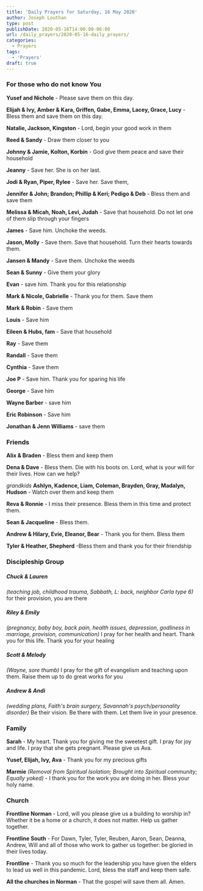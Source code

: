 ```yaml
---
title: 'Daily Prayers for Saturday, 16 May 2020'
author: Joseph Louthan
type: post
publishDate: 2020-05-16T14:00:00-06:00
url: /daily_prayers/2020-05-16-daily_prayers/
categories:
  - Prayers
tags:
  - 'Prayers'
draft: true
---
```

### For those who do not know You

**Yusef and Nichole** - Please save them on this day.

**Elijah & Ivy, Amber & Kara, Griffen, Gabe, Emma, Lacey, Grace, Lucy** -  Bless them and save them on this day.

**Natalie, Jackson, Kingston** - Lord, begin your good work in them

**Reed & Sandy** - Draw them closer to you

**Johnny & Jamie, Kolton, Korbin** - God give them peace and save their household

**Jeanny** - Save her. She is on her last.

**Jodi & Ryan, Piper, Rylee** - Save her. Save them,

**Jennifer & John; Brandon; Phillip & Keri; Pedigo & Deb** - Bless them and save them 

**Melissa & Micah, Noah, Levi, Judah** - Save that household. Do not let one of them slip through your fingers

**James** - Save him. Unchoke the weeds.

**Jason, Molly** - Save them. Save that household. Turn their hearts towards them.

**Jansen & Mandy** - Save them. Unchoke the weeds

**Sean & Sunny** - Give them your glory

**Evan** - save him. Thank you for this relationship

**Mark & Nicole, Gabrielle** - Thank you for them. Save them

**Mark & Robin** - Save them

**Louis** - Save him

**Eileen & Hubs, fam** - Save that household 

**Ray** - Save them

**Randall** - Save them

**Cynthia** - Save them

**Joe P** - Save him. Thank you for sparing his life

**George** - Save him

**Wayne Barber** - save him

**Eric Robinson** - Save him

**Jonathan & Jenn Williams** - save them 



### Friends

**Alix & Braden** - Bless them and keep them

**Dena & Dave** - Bless them. Die with his boots on. Lord, what is your will for their lives. How can we help?

*grandkids* **Ashlyn, Kadence, Liam, Coleman, Brayden, Gray, Madalyn, Hudson** - Watch over them and keep them

**Reva & Ronnie** - I miss their presence. Bless them in this time and protect them.

**Sean & Jacqueline** - Bless them.

**Andrew & Hilary, Evie, Eleanor, Bear** - Thank you for them. Bless them

**Tyler & Heather, Shepherd** -Bless them and thank you for their friendship



### Discipleship Group

##### Chuck & Lauren

*(teaching job, childhood trauma, Sabbath, L: back, neighbor Carla type 6)* for their provision, you are there

##### Riley & Emily

*(pregnancy, baby boy, back pain, health issues, depression, godliness in marriage, provision, communication)* I pray for her health and heart. Thank you for this life. Thank you for your healing

##### Scott & Melody

*(Wayne, sore thumb)* I pray for the gift of evangelism and teaching upon them. Raise them up to do great works for you

##### Andrew & Andi

*(wedding plans, Faith's brain surgery, Savannah's psych/personality disorder)* Be their vision. Be there with them. Let them live in your presence.



### Family

**Sarah** - My heart. Thank you for giving me the sweetest gift. I pray for joy and life. I pray that she gets pregnant. Please give us Ava.

**Yusef, Elijah, Ivy, Ava** - Thank you for my precious gifts 

**Marmie** *(Removal from Spiritual Isolation; Brought into Spiritual community; Equally yoked)* - I thank you for the work you are doing in her. Bless your holy name.



### Church

**Frontline Norman** - Lord, will you please give us a building to worship in? Whether it be a home or a church, it does not matter. Help us gather together.

**Frontline South** - For Dawn, Tyler, Tyler, Reuben, Aaron, Sean, Deanna, Andrew, Will and all of those who work to gather us together: be gloried in their lives today.

**Frontline** - Thank you so much for the leadership you have given the elders to lead us well in this pandemic. Lord, bless the staff and keep them safe.

**All the churches in Norman** - That the gospel will save them all. Amen.

